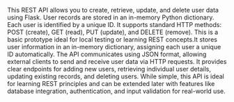 This REST API allows you to create, retrieve, update, and delete user data using Flask. User records are stored in an in-memory Python dictionary. Each user is identified by a unique ID. It supports standard HTTP methods: POST (create), GET (read), PUT (update), and DELETE (remove). This is a basic prototype ideal for local testing or learning REST concepts.It stores user information in an in-memory dictionary, assigning each user a unique ID automatically. The API communicates using JSON format, allowing external clients to send and receive user data via HTTP requests. It provides clear endpoints for adding new users, retrieving individual user details, updating existing records, and deleting users. While simple, this API is ideal for learning REST principles and can be extended later with features like database integration, authentication, and input validation for real-world use.
